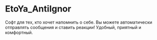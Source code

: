 # EtoYa_AntiIgnor
Софт для тех, кто хочет напомнить о себе. Вы можете автоматически отправлять сообщения и ставить реакции! Удобный, приятный и комфортный.
